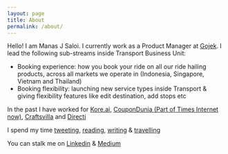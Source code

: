 ```yaml
---
layout: page
title: About
permalink: /about/
---
```


Hello! I am Manas J Saloi. I currently work as a Product Manager at [Gojek](https://www.go-jek.com/). I lead the following sub-streams inside Transport Business Unit:
- Booking experience: how you book your ride on all our ride hailing products, across all markets we operate in (Indonesia, Singapore, Vietnam and Thailand)
- Booking flexibility: launching new service types inside Transport & giving flexibility features like edit destination, add stops etc

In the past I have worked for [Kore.ai](https://kore.ai/), [CouponDunia (Part of Times Internet now)](https://www.coupondunia.in/), [Craftsvilla](https://www.craftsvilla.com/) and [Directi](https://www.directi.com/)

I spend my time [tweeting](https://twitter.com/manas_saloi), [reading](https://www.goodreads.com/user/show/9698257-manas-saloi), [writing](https://www.linkedin.com/in/manassaloi/detail/recent-activity/posts/) & [travelling](https://solitarywankers.quora.com/)

You can stalk me on [Linkedin](https://www.linkedin.com/in/manassaloi/) & [Medium](https://medium.com/@manas_saloi)
